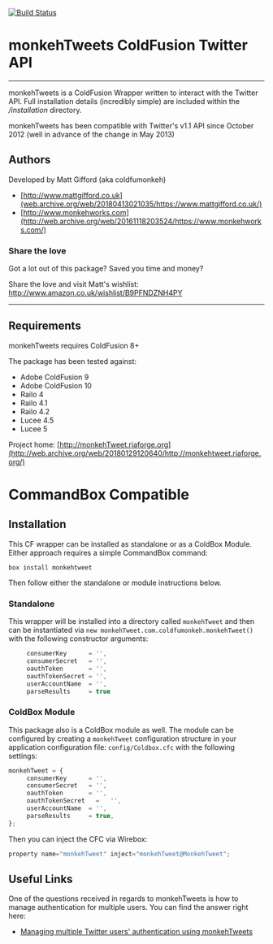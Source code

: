 [![Build Status](https://travis-ci.org/coldfumonkeh/monkehTweets.svg?branch=master)](https://travis-ci.org/coldfumonkeh/monkehTweets)

# monkehTweets ColdFusion Twitter API

---

monkehTweets is a ColdFusion Wrapper written to interact with the Twitter API.
Full installation details (incredibly simple) are included within
the */installation* directory.

monkehTweets has been compatible with Twitter's v1.1 API since October 2012 (well in advance of the change in May 2013)

## Authors

Developed by Matt Gifford (aka coldfumonkeh)

- [http://www.mattgifford.co.uk](web.archive.org/web/20180413021035/https://www.mattgifford.co.uk/)
- [http://www.monkehworks.com](http://web.archive.org/web/20161118203524/https://www.monkehworks.com/)


### Share the love

Got a lot out of this package? Saved you time and money?

Share the love and visit Matt's wishlist: http://www.amazon.co.uk/wishlist/B9PFNDZNH4PY

---

## Requirements

monkehTweets requires ColdFusion 8+

The package has been tested against:

* Adobe ColdFusion 9
* Adobe ColdFusion 10
* Railo 4
* Railo 4.1
* Railo 4.2
* Lucee 4.5
* Lucee 5

Project home: [http://monkehTweet.riaforge.org](http://web.archive.org/web/20180129120640/http://monkehtweet.riaforge.org/)

# CommandBox Compatible

## Installation

This CF wrapper can be installed as standalone or as a ColdBox Module. Either approach requires a simple CommandBox command:

`box install monkehtweet`

Then follow either the standalone or module instructions below.

### Standalone

This wrapper will be installed into a directory called `monkehTweet` and then can be instantiated via `new monkehTweet.com.coldfumonkeh.monkehTweet()` with the following constructor arguments:

```js
     consumerKey      =	'',
     consumerSecret   =	'',
     oauthToken       =	'',
     oauthTokenSecret =	'',
     userAccountName  =	'',
     parseResults     = true
```

### ColdBox Module

This package also is a ColdBox module as well. The module can be configured by creating a `monkehTweet` configuration structure in your application configuration file: `config/Coldbox.cfc` with the following settings:

```js
monkehTweet = {
     consumerKey      =	'',
     consumerSecret   =	'',
     oauthToken       =	'',
     oauthTokenSecret	=	'',
     userAccountName  =	'',
     parseResults     =	true,
};
```
Then you can inject the CFC via Wirebox:

```js
property name="monkehTweet" inject="monkehTweet@MonkehTweet";
```

## Useful Links

One of the questions received in regards to monkehTweets is how to manage authentication for multiple users.
You can find the answer right here:

- [Managing multiple Twitter users' authentication using monkehTweets](http://web.archive.org/web/20141011232750/www.monkehworks.com/managing-multiple-twitter-users-authentication-with-monkehtweet)
